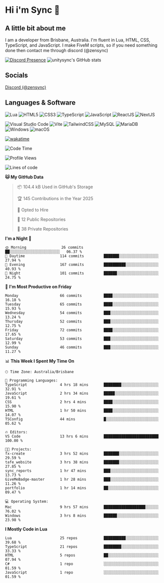 # Hi i'm Sync 👋

## A little bit about me
I am a developer from Brisbane, Australia. I'm fluent in Lua, HTML, CSS, TypeScript, and JavaScript. I make FiveM scripts, so if you need something done then contact me through discord (@zensync)

[![Discord Presence](https://lanyard.cnrad.dev/api/265742868587479050)](https://discord.com/users/265742868587479050)
![unitysync's GitHub stats](https://github-readme-stats.vercel.app/api?username=unitysync&show_icons=true&theme=ambient_gradient)

## Socials
<p><a href="https://discord.com/users/265742868587479050">Discord (@zensync)</a></p>

## Languages & Software
![Lua](https://img.shields.io/badge/lua-%232C2D72.svg?style=for-the-badge&logo=lua&logoColor=white) ![HTML5](https://img.shields.io/badge/html5-%23E34F26.svg?style=for-the-badge&logo=html5&logoColor=white) ![CSS3](https://img.shields.io/badge/css3-%231572B6.svg?style=for-the-badge&logo=css3&logoColor=white) ![TypeScript](https://img.shields.io/badge/TypeScript-3178C6?logo=typescript&logoColor=fff&style=for-the-badge) ![JavaScript](https://img.shields.io/badge/javascript-%23323330.svg?style=for-the-badge&logo=javascript&logoColor=%23F7DF1E) ![ReactJS](https://shields.io/badge/react-black?logo=react&style=for-the-badge) ![NextJS](https://img.shields.io/badge/next.js-000000?style=for-the-badge&logo=nextdotjs&logoColor=white)

![Visual Studio Code](https://custom-icon-badges.demolab.com/badge/Visual%20Studio%20Code-0078d7.svg?logo=vsc&logoColor=white&style=for-the-badge) ![Vite](https://img.shields.io/badge/Vite-646CFF?style=for-the-badge&logo=Vite&logoColor=white) ![TailwindCSS](https://img.shields.io/badge/tailwindcss-%2338B2AC.svg?style=for-the-badge&logo=tailwind-css&logoColor=white) ![MySQL](https://img.shields.io/badge/MySQL-4479A1?style=for-the-badge&logo=mysql&logoColor=white) ![MariaDB](https://img.shields.io/badge/MariaDB-003545?style=for-the-badge&logo=mariadb&logoColor=white) ![Windows](https://custom-icon-badges.demolab.com/badge/Windows-0078D6?logo=windows11&logoColor=white&style=for-the-badge) ![macOS](https://img.shields.io/badge/macOS-000000?logo=apple&logoColor=F0F0F0&style=for-the-badge)

[![wakatime](https://wakatime.com/badge/user/018c590e-972a-4f9d-bbc0-f77a1b8e8227.svg?style=for-the-badge)](https://wakatime.com/@unitysync)

<!--START_SECTION:waka-->
![Code Time](http://img.shields.io/badge/Code%20Time-390%20hrs%2038%20mins-blue)

![Profile Views](http://img.shields.io/badge/Profile%20Views-13-blue)

![Lines of code](https://img.shields.io/badge/From%20Hello%20World%20I%27ve%20Written-381.6%20thousand%20lines%20of%20code-blue)

**🐱 My GitHub Data** 

> 📦 104.4 kB Used in GitHub's Storage 
 > 
> 🏆 145 Contributions in the Year 2025
 > 
> 💼 Opted to Hire
 > 
> 📜 12 Public Repositories 
 > 
> 🔑 38 Private Repositories 
 > 
**I'm a Night 🦉** 

```text
🌞 Morning                26 commits          ██░░░░░░░░░░░░░░░░░░░░░░░   06.37 % 
🌆 Daytime                114 commits         ███████░░░░░░░░░░░░░░░░░░   27.94 % 
🌃 Evening                167 commits         ██████████░░░░░░░░░░░░░░░   40.93 % 
🌙 Night                  101 commits         ██████░░░░░░░░░░░░░░░░░░░   24.75 % 
```
📅 **I'm Most Productive on Friday** 

```text
Monday                   66 commits          ████░░░░░░░░░░░░░░░░░░░░░   16.18 % 
Tuesday                  65 commits          ████░░░░░░░░░░░░░░░░░░░░░   15.93 % 
Wednesday                54 commits          ███░░░░░░░░░░░░░░░░░░░░░░   13.24 % 
Thursday                 52 commits          ███░░░░░░░░░░░░░░░░░░░░░░   12.75 % 
Friday                   72 commits          ████░░░░░░░░░░░░░░░░░░░░░   17.65 % 
Saturday                 53 commits          ███░░░░░░░░░░░░░░░░░░░░░░   12.99 % 
Sunday                   46 commits          ███░░░░░░░░░░░░░░░░░░░░░░   11.27 % 
```


📊 **This Week I Spent My Time On** 

```text
🕑︎ Time Zone: Australia/Brisbane

💬 Programming Languages: 
TypeScript               4 hrs 18 mins       ████████░░░░░░░░░░░░░░░░░   32.91 % 
JavaScript               2 hrs 34 mins       █████░░░░░░░░░░░░░░░░░░░░   19.61 % 
CSS                      2 hrs 4 mins        ████░░░░░░░░░░░░░░░░░░░░░   15.90 % 
HTML                     1 hr 50 mins        ████░░░░░░░░░░░░░░░░░░░░░   14.07 % 
TSConfig                 44 mins             █░░░░░░░░░░░░░░░░░░░░░░░░   05.62 % 

🔥 Editors: 
VS Code                  13 hrs 6 mins       █████████████████████████   100.00 % 

🐱‍💻 Projects: 
fx-create                3 hrs 52 mins       ███████░░░░░░░░░░░░░░░░░░   29.59 % 
tafe_website             3 hrs 38 mins       ███████░░░░░░░░░░░░░░░░░░   27.85 % 
sync_reports             1 hr 47 mins        ███░░░░░░░░░░░░░░░░░░░░░░   13.73 % 
GiveMeBadge-master       1 hr 28 mins        ███░░░░░░░░░░░░░░░░░░░░░░   11.26 % 
portfolio                1 hr 14 mins        ██░░░░░░░░░░░░░░░░░░░░░░░   09.47 % 

💻 Operating System: 
Mac                      9 hrs 57 mins       ███████████████████░░░░░░   76.02 % 
Windows                  3 hrs 8 mins        ██████░░░░░░░░░░░░░░░░░░░   23.98 % 
```

**I Mostly Code in Lua** 

```text
Lua                      25 repos            ██████████░░░░░░░░░░░░░░░   39.68 % 
TypeScript               21 repos            ████████░░░░░░░░░░░░░░░░░   33.33 % 
HTML                     5 repos             ██░░░░░░░░░░░░░░░░░░░░░░░   07.94 % 
C#                       1 repo              ░░░░░░░░░░░░░░░░░░░░░░░░░   01.59 % 
JavaScript               1 repo              ░░░░░░░░░░░░░░░░░░░░░░░░░   01.59 % 
```




<!--END_SECTION:waka-->
